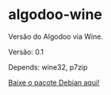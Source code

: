 # algodoo-wine

Versão do Algodoo via Wine.

Versão: 0.1

Depends: wine32, p7zip

[Baixe o pacote Debian aqui!](https://drive.google.com/open?id=1_7_UqwYbQie1ctafCJomHG6hwleI1IAu)